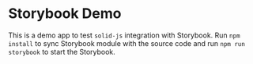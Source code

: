 # Storybook Demo

This is a demo app to test `solid-js` integration with Storybook. Run `npm install` to sync Storybook module with the source code and run `npm run storybook` to start the Storybook.
